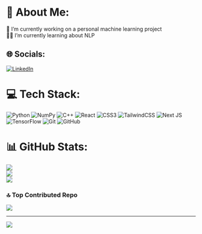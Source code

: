 # 💫 About Me:
🔭 I’m currently working on a personal machine learning project<br> 👯🤝  I’m currently learning about NLP<br> 


## 🌐 Socials:
[![LinkedIn](https://img.shields.io/badge/LinkedIn-%230077B5.svg?logo=linkedin&logoColor=white)](https://linkedin.com/in/yeabsera-sisay-b5615b240) 

# 💻 Tech Stack:
![Python](https://img.shields.io/badge/python-3670A0?style=for-the-badge&logo=python&logoColor=ffdd54) ![NumPy](https://img.shields.io/badge/numpy-%23013243.svg?style=for-the-badge&logo=numpy&logoColor=white) ![C++](https://img.shields.io/badge/c++-%2300599C.svg?style=for-the-badge&logo=c%2B%2B&logoColor=white) ![React](https://img.shields.io/badge/react-%2320232a.svg?style=for-the-badge&logo=react&logoColor=%2361DAFB) ![CSS3](https://img.shields.io/badge/css3-%231572B6.svg?style=for-the-badge&logo=css3&logoColor=white) ![TailwindCSS](https://img.shields.io/badge/tailwindcss-%2338B2AC.svg?style=for-the-badge&logo=tailwind-css&logoColor=white) ![Next JS](https://img.shields.io/badge/Next-black?style=for-the-badge&logo=next.js&logoColor=white) ![TensorFlow](https://img.shields.io/badge/TensorFlow-%23FF6F00.svg?style=for-the-badge&logo=TensorFlow&logoColor=white) ![Git](https://img.shields.io/badge/git-%23F05033.svg?style=for-the-badge&logo=git&logoColor=white) ![GitHub](https://img.shields.io/badge/github-%23121011.svg?style=for-the-badge&logo=github&logoColor=white)
# 📊 GitHub Stats:
![](https://github-readme-stats.vercel.app/api?username=yab-g4u&theme=dark&hide_border=false&include_all_commits=false&count_private=false)<br/>
![](https://github-readme-streak-stats.herokuapp.com/?user=yab-g4u&theme=dark&hide_border=false)<br/>
![](https://github-readme-stats.vercel.app/api/top-langs/?username=yab-g4u&theme=dark&hide_border=false&include_all_commits=false&count_private=false&layout=compact)

### 🔝 Top Contributed Repo
![](https://github-contributor-stats.vercel.app/api?username=yab-g4u&limit=5&theme=dark&combine_all_yearly_contributions=true)

---
[![](https://visitcount.itsvg.in/api?id=yab-g4u&icon=0&color=0)](https://visitcount.itsvg.in)

<!-- Proudly created with GPRM ( https://gprm.itsvg.in ) -->
